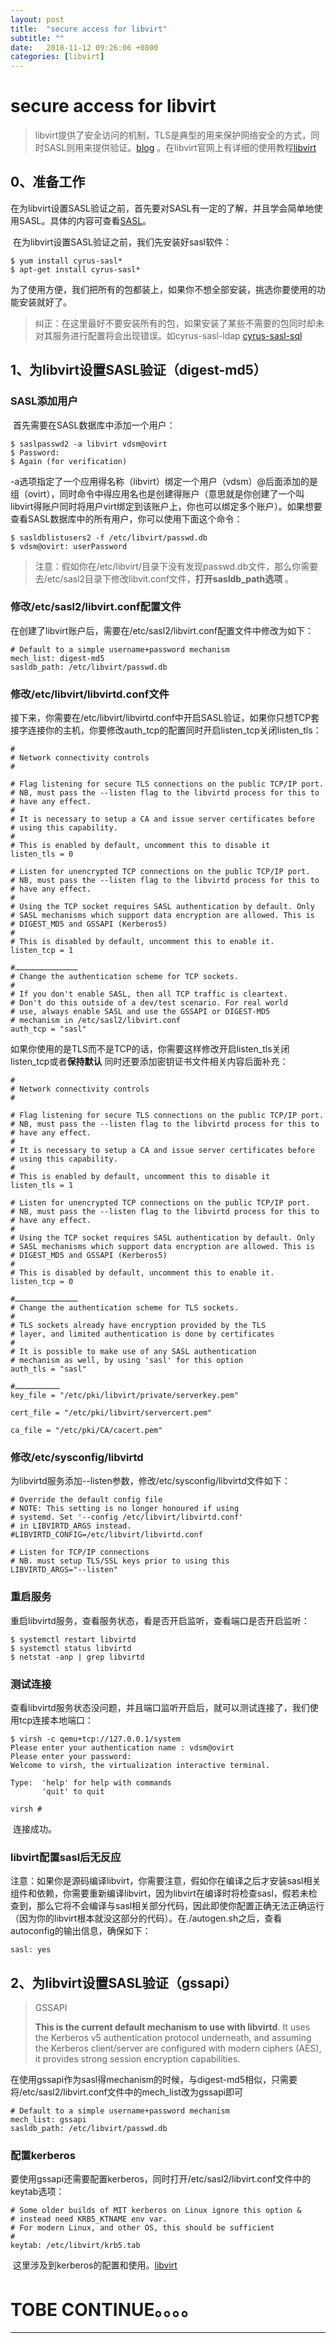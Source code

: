 ```yaml
---
layout: post
title:  "secure access for libvirt"
subtitle: ""
date:   2018-11-12 09:26:06 +0800
categories: [libvirt]
---
```


# secure access for libvirt

> libvirt提供了安全访问的机制，TLS是典型的用来保护网络安全的方式，同时SASL则用来提供验证。[blog](http://blog.51cto.com/foxhound/2051024) 。在libvirt官网上有详细的使用教程[libvirt](https://libvirt.org/auth.html#ACL_server_sasl) 

## 0、准备工作

​	在为libvirt设置SASL验证之前，首先要对SASL有一定的了解，并且学会简单地使用SASL。具体的内容可查看[SASL](G:\博客产出\技术概念\SASL.md)。

​	在为libvirt设置SASL验证之前，我们先安装好sasl软件：

``` shell
$ yum install cyrus-sasl*
$ apt-get install cyrus-sasl*
```

​	为了使用方便，我们把所有的包都装上，如果你不想全部安装，挑选你要使用的功能安装就好了。

> 纠正：在这里最好不要安装所有的包，如果安装了某些不需要的包同时却未对其服务进行配置将会出现错误。如cyrus-sasl-ldap [cyrus-sasl-sql](http://www.linuxfly.org/post/173/) 

##  1、为libvirt设置SASL验证（digest-md5）

### SASL添加用户

​	首先需要在SASL数据库中添加一个用户：

```shell
$ saslpasswd2 -a libvirt vdsm@ovirt
$ Password:
$ Again (for verification)
```

​	-a选项指定了一个应用得名称（libvirt）绑定一个用户（vdsm）@后面添加的是组（ovirt），同时命令中得应用名也是创建得账户（意思就是你创建了一个叫libvirt得账户同时将用户virt绑定到该账户上，你也可以绑定多个账户）。如果想要查看SASL数据库中的所有用户，你可以使用下面这个命令：

``` shell
$ sasldblistusers2 -f /etc/libvirt/passwd.db
$ vdsm@ovirt: userPassword
```

> 注意：假如你在/etc/libvirt/目录下没有发现passwd.db文件，那么你需要去/etc/sasl2目录下修改libvit.conf文件，**打开sasldb_path选项** 。

### 修改/etc/sasl2/libvirt.conf配置文件

 ​	在创建了libvirt账户后，需要在/etc/sasl2/libvirt.conf配置文件中修改为如下：

``` shell
# Default to a simple username+password mechanism
mech_list: digest-md5
sasldb_path: /etc/libvirt/passwd.db
```

### 修改/etc/libvirt/libvirtd.conf文件

​	接下来，你需要在/etc/libvirt/libvirtd.conf中开启SASL验证，如果你只想TCP套接字连接你的主机，你要修改auth_tcp的配置同时开启listen_tcp关闭listen_tls：

``` shell
#
# Network connectivity controls
#

# Flag listening for secure TLS connections on the public TCP/IP port.
# NB, must pass the --listen flag to the libvirtd process for this to
# have any effect.
#
# It is necessary to setup a CA and issue server certificates before
# using this capability.
#
# This is enabled by default, uncomment this to disable it
listen_tls = 0

# Listen for unencrypted TCP connections on the public TCP/IP port.
# NB, must pass the --listen flag to the libvirtd process for this to
# have any effect.
#
# Using the TCP socket requires SASL authentication by default. Only
# SASL mechanisms which support data encryption are allowed. This is
# DIGEST_MD5 and GSSAPI (Kerberos5)
#
# This is disabled by default, uncomment this to enable it.
listen_tcp = 1

#……………………………………
# Change the authentication scheme for TCP sockets.
#
# If you don't enable SASL, then all TCP traffic is cleartext.
# Don't do this outside of a dev/test scenario. For real world
# use, always enable SASL and use the GSSAPI or DIGEST-MD5
# mechanism in /etc/sasl2/libvirt.conf
auth_tcp = "sasl"
```

​	如果你使用的是TLS而不是TCP的话，你需要这样修改开启listen_tls关闭listen_tcp或者**保持默认** 同时还要添加密钥证书文件相关内容后面补充：

``` shell
#
# Network connectivity controls
#

# Flag listening for secure TLS connections on the public TCP/IP port.
# NB, must pass the --listen flag to the libvirtd process for this to
# have any effect.
#
# It is necessary to setup a CA and issue server certificates before
# using this capability.
#
# This is enabled by default, uncomment this to disable it
listen_tls = 1

# Listen for unencrypted TCP connections on the public TCP/IP port.
# NB, must pass the --listen flag to the libvirtd process for this to
# have any effect.
#
# Using the TCP socket requires SASL authentication by default. Only
# SASL mechanisms which support data encryption are allowed. This is
# DIGEST_MD5 and GSSAPI (Kerberos5)
#
# This is disabled by default, uncomment this to enable it.
listen_tcp = 0

#……………………………………
# Change the authentication scheme for TLS sockets.
#
# TLS sockets already have encryption provided by the TLS
# layer, and limited authentication is done by certificates
#
# It is possible to make use of any SASL authentication
# mechanism as well, by using 'sasl' for this option
auth_tls = "sasl"

#…………………………
key_file = "/etc/pki/libvirt/private/serverkey.pem"

cert_file = "/etc/pki/libvirt/servercert.pem"

ca_file = "/etc/pki/CA/cacert.pem"
```

### 修改/etc/sysconfig/libvirtd

​	为libvirtd服务添加--listen参数，修改/etc/sysconfig/libvirtd文件如下：

``` shell
# Override the default config file
# NOTE: This setting is no longer honoured if using
# systemd. Set '--config /etc/libvirt/libvirtd.conf'
# in LIBVIRTD_ARGS instead.
#LIBVIRTD_CONFIG=/etc/libvirt/libvirtd.conf

# Listen for TCP/IP connections
# NB. must setup TLS/SSL keys prior to using this
LIBVIRTD_ARGS="--listen"
```

### 重启服务

​	重启libvirtd服务，查看服务状态，看是否开启监听，查看端口是否开启监听：

``` shell
$ systemctl restart libvirtd
$ systemctl status libvirtd
$ netstat -anp | grep libvirtd
```

### 测试连接

​	查看libvirtd服务状态没问题，并且端口监听开启后，就可以测试连接了，我们使用tcp连接本地端口：

``` shell
$ virsh -c qemu+tcp://127.0.0.1/system
Please enter your authentication name : vdsm@ovirt
Please enter your password:
Welcome to virsh, the virtualization interactive terminal.

Type:  'help' for help with commands
       'quit' to quit

virsh #
```

​	连接成功。

### libvirt配置sasl后无反应

​	注意：如果你是源码编译libvirt，你需要注意，假如你在编译之后才安装sasl相关组件和依赖，你需要重新编译libvirt，因为libvirt在编译时将检查sasl，假若未检查到，那么它将不会编译与sasl相关部分代码，因此即使你配置正确无法正确运行（因为你的libvirt根本就没这部分的代码）。在./autogen.sh之后，查看autoconfig的输出信息，确保如下：

``` 
sasl: yes
```



##  2、为libvirt设置SASL验证（gssapi）

> GSSAPI
>
> **This is the current default mechanism to use with libvirtd**. It uses the Kerberos v5 authentication protocol underneath, and assuming the Kerberos client/server are configured with modern ciphers (AES), it provides strong session encryption capabilities.

​	在使用gssapi作为sasl得mechanism的时候，与digest-md5相似，只需要将/etc/sasl2/libvirt.conf文件中的mech_list改为gssapi即可

``` shell
# Default to a simple username+password mechanism
mech_list: gssapi
sasldb_path: /etc/libvirt/passwd.db
```

### 配置kerberos

​	要使用gssapi还需要配置kerberos，同时打开/etc/sasl2/libvirt.conf文件中的keytab选项：

``` shell
# Some older builds of MIT kerberos on Linux ignore this option &
# instead need KRB5_KTNAME env var.
# For modern Linux, and other OS, this should be sufficient
#
keytab: /etc/libvirt/krb5.tab
```

​	这里涉及到kerberos的配置和使用。[libvirt](https://libvirt.org/auth.html#ACL_server_sasl)

# TOBE CONTINUE。。。。



---------------------




